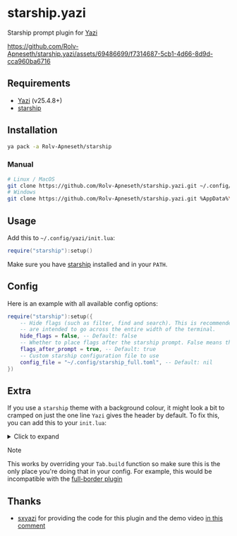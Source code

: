 # starship.yazi

Starship prompt plugin for [Yazi](https://github.com/sxyazi/yazi)

<https://github.com/Rolv-Apneseth/starship.yazi/assets/69486699/f7314687-5cb1-4d66-8d9d-cca960ba6716>

## Requirements

- [Yazi](https://github.com/sxyazi/yazi) (v25.4.8+)
- [starship](https://github.com/starship/starship)

## Installation

```bash
ya pack -a Rolv-Apneseth/starship
```

### Manual

```sh
# Linux / MacOS
git clone https://github.com/Rolv-Apneseth/starship.yazi.git ~/.config/yazi/plugins/starship.yazi
# Windows
git clone https://github.com/Rolv-Apneseth/starship.yazi.git %AppData%\yazi\config\plugins\starship.yazi
```

## Usage

Add this to `~/.config/yazi/init.lua`:

```lua
require("starship"):setup()
```

Make sure you have [starship](https://github.com/starship/starship) installed and in your `PATH`.

## Config

Here is an example with all available config options:

```lua
require("starship"):setup({
    -- Hide flags (such as filter, find and search). This is recommended for starship themes which
    -- are intended to go across the entire width of the terminal.
    hide_flags = false, -- Default: false
    -- Whether to place flags after the starship prompt. False means the flags will be placed before the prompt.
    flags_after_prompt = true, -- Default: true
    -- Custom starship configuration file to use
    config_file = "~/.config/starship_full.toml", -- Default: nil
})
```

## Extra

If you use a `starship` theme with a background colour, it might look a bit to cramped on just the one line `Yazi` gives the header by default. To fix this, you can add this to your `init.lua`:

<details>
<summary>Click to expand</summary>

```lua
local old_build = Tab.build

Tab.build = function(self, ...)
    local bar = function(c, x, y)
        if x <= 0 or x == self._area.w - 1 then
            return ui.Bar(ui.Bar.TOP):area(ui.Rect.default)
        end

        return ui.Bar(ui.Bar.TOP)
            :area(ui.Rect({
                x = x,
                y = math.max(0, y),
                w = ya.clamp(0, self._area.w - x, 1),
                h = math.min(1, self._area.h),
            }))
            :symbol(c)
    end

    local c = self._chunks
    self._chunks = {
        c[1]:pad(ui.Pad.y(1)),
        c[2]:pad(ui.Pad(1, c[3].w > 0 and 0 or 1, 1, c[1].w > 0 and 0 or 1)),
        c[3]:pad(ui.Pad.y(1)),
    }

    local style = th.mgr.border_style
    self._base = ya.list_merge(self._base or {}, {
        ui.Bar(ui.Bar.RIGHT):area(self._chunks[1]):style(style),
        ui.Bar(ui.Bar.LEFT):area(self._chunks[1]):style(style),

        bar("┬", c[1].right - 1, c[1].y),
        bar("┴", c[1].right - 1, c[1].bottom - 1),
        bar("┬", c[2].right, c[2].y),
        bar("┴", c[2].right, c[2].bottom - 1),
    })

    old_build(self, ...)
end
```

</details>

> [!NOTE]
> This works by overriding your `Tab.build` function so make sure this is the only place you're doing that in your config. For example, this would be incompatible with the [full-border plugin](https://github.com/yazi-rs/plugins/tree/main/full-border.yazi)

## Thanks

- [sxyazi](https://github.com/sxyazi) for providing the code for this plugin and the demo video [in this comment](https://github.com/sxyazi/yazi/issues/767#issuecomment-1977082834)
